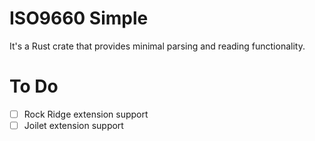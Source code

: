 # ISO9660 Simple

It's a Rust crate that provides minimal parsing and reading functionality.

# To Do

- [ ] Rock Ridge extension support
- [ ] Joilet extension support
